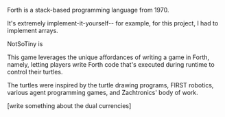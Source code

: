 

Forth is a stack-based programming language from 1970. 

It's extremely implement-it-yourself-- for example, for this project, I had to implement arrays. 

NotSoTiny is 


This game leverages the unique affordances of writing a game in Forth, namely, letting players write Forth code that's executed during runtime to control their turtles. 

The turtles were inspired by the turtle drawing programs, FIRST robotics, various agent programming games, and Zachtronics' body of work. 


[write something about the dual currencies]